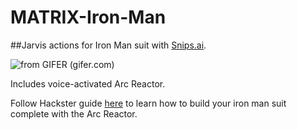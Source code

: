 # MATRIX-Iron-Man
##Jarvis actions for Iron Man suit with [Snips.ai](https://snips.ai).

![from GIFER (gifer.com)](https://i.gifer.com/8tXb.gif)

Includes voice-activated Arc Reactor.

Follow Hackster guide [here](https://hackster.io/matrix-labs) to learn how to build your iron man suit complete with the Arc Reactor.
